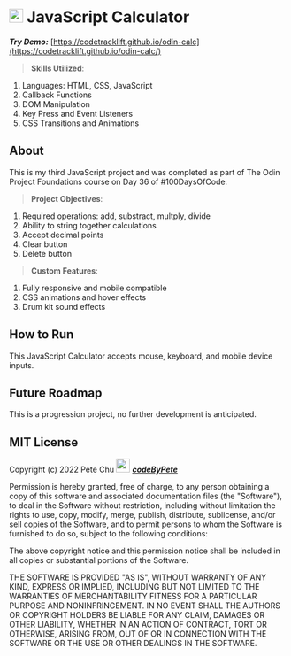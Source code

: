 # <img src='./favicon.ico' alt='MIT xPro logo' width='25'> JavaScript Calculator

***Try Demo:*** [https://codetracklift.github.io/odin-calc](https://codetracklift.github.io/odin-calc/)

>**Skills Utilized**:
<ol>
    <li>Languages: HTML, CSS, JavaScript</li>
    <li>Callback Functions</li>
    <li>DOM Manipulation</li>
    <li>Key Press and Event Listeners</li>
    <li>CSS Transitions and Animations</li>
</ol>

## About
This is my third JavaScript project and was completed as part of The Odin Project Foundations course on Day 36 of #100DaysOfCode.

>**Project Objectives**:
<ol>
    <li>Required operations: add, substract, multply, divide</li>
    <li>Ability to string together calculations</li>
    <li>Accept decimal points</li>
    <li>Clear button</li>
    <li>Delete button</li>
</ol>

>**Custom Features**:
<ol>
    <li>Fully responsive and mobile compatible</li>
    <li>CSS animations and hover effects</li>
    <li>Drum kit sound effects</li>
</ol>

## How to Run
This JavaScript Calculator accepts mouse, keyboard, and mobile device inputs.

## Future Roadmap
This is a progression project, no further development is anticipated.

## MIT License

Copyright (c) 2022 Pete Chu <img src='https://www.codebypete.com/pics/pharma2code_icon.gif' alt='codeByPete logo' width='25'> ***[codeByPete](https://www.codebypete.com/)***

Permission is hereby granted, free of charge, to any person obtaining a copy of this software and associated documentation files (the "Software"), to deal in the Software without restriction, including without limitation the rights to use, copy, modify, merge, publish, distribute, sublicense, and/or sell copies of the Software, and to permit persons to whom the Software is furnished to do so, subject to the following conditions:

The above copyright notice and this permission notice shall be included in all copies or substantial portions of the Software.

THE SOFTWARE IS PROVIDED "AS IS", WITHOUT WARRANTY OF ANY KIND, EXPRESS OR IMPLIED, INCLUDING BUT NOT LIMITED TO THE WARRANTIES OF MERCHANTABILITY FITNESS FOR A PARTICULAR PURPOSE AND NONINFRINGEMENT. IN NO EVENT SHALL THE AUTHORS OR COPYRIGHT HOLDERS BE LIABLE FOR ANY CLAIM, DAMAGES OR OTHER LIABILITY, WHETHER IN AN ACTION OF CONTRACT, TORT OR OTHERWISE, ARISING FROM, OUT OF OR IN CONNECTION WITH THE SOFTWARE OR THE USE OR OTHER DEALINGS IN THE SOFTWARE.
